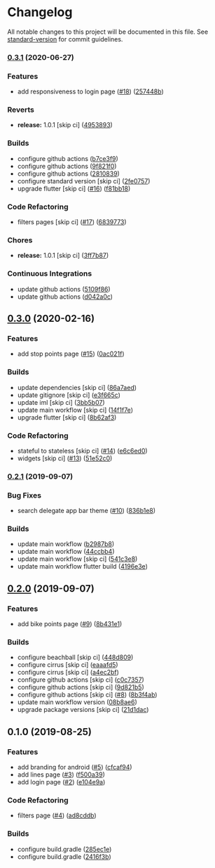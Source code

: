 # Changelog

All notable changes to this project will be documented in this file. See [standard-version](https://github.com/conventional-changelog/standard-version) for commit guidelines.

### [0.3.1](https://github.com/tnc1997/flutter-tfl-api-explorer/compare/v0.3.0...v0.3.1) (2020-06-27)


### Features

* add responsiveness to login page ([#18](https://github.com/tnc1997/flutter-tfl-api-explorer/issues/18)) ([257448b](https://github.com/tnc1997/flutter-tfl-api-explorer/commit/257448b52a03a15d12d4507ff3bbbbce862db52f))


### Reverts

* **release:** 1.0.1 [skip ci] ([4953893](https://github.com/tnc1997/flutter-tfl-api-explorer/commit/4953893b1a4a383c2aeedecea4647e03303e964e))


### Builds

* configure github actions ([b7ce3f9](https://github.com/tnc1997/flutter-tfl-api-explorer/commit/b7ce3f9554870a6074e76bf28560089f38bd6294))
* configure github actions ([9f821f0](https://github.com/tnc1997/flutter-tfl-api-explorer/commit/9f821f0db4822c5d9cdbeda72c72ab58c49d128d))
* configure github actions ([2810839](https://github.com/tnc1997/flutter-tfl-api-explorer/commit/2810839bb4252ca989d1c4b7fbbbd95eebdfa1cd))
* configure standard version [skip ci] ([2fe0757](https://github.com/tnc1997/flutter-tfl-api-explorer/commit/2fe0757f4b0045024ae6616cf9c2fe271639df00))
* upgrade flutter [skip ci] ([#16](https://github.com/tnc1997/flutter-tfl-api-explorer/issues/16)) ([f81bb18](https://github.com/tnc1997/flutter-tfl-api-explorer/commit/f81bb183751829ff73c22f3097f0d52e8b5f6afc))


### Code Refactoring

* filters pages [skip ci] ([#17](https://github.com/tnc1997/flutter-tfl-api-explorer/issues/17)) ([6839773](https://github.com/tnc1997/flutter-tfl-api-explorer/commit/68397737420a95f3f7b917f3ac22e68f3468edb9))


### Chores

* **release:** 1.0.1 [skip ci] ([3ff7b87](https://github.com/tnc1997/flutter-tfl-api-explorer/commit/3ff7b87cbcff8c878c8ecbd3cdfb8c985b0fe3be))


### Continuous Integrations

* update github actions ([5109f86](https://github.com/tnc1997/flutter-tfl-api-explorer/commit/5109f86293afedf888dab136ca32716c8b57c472))
* update github actions ([d042a0c](https://github.com/tnc1997/flutter-tfl-api-explorer/commit/d042a0c0703579f7e2db2cf49a046e9bf98521e2))

## [0.3.0](https://github.com/tnc1997/flutter-tfl-api-explorer/compare/v0.2.1...v0.3.0) (2020-02-16)


### Features

* add stop points page ([#15](https://github.com/tnc1997/flutter-tfl-api-explorer/issues/15)) ([0ac021f](https://github.com/tnc1997/flutter-tfl-api-explorer/commit/0ac021fb0d70770f565c1d5c112f6a36e12d8ab4))


### Builds

* update dependencies [skip ci] ([86a7aed](https://github.com/tnc1997/flutter-tfl-api-explorer/commit/86a7aedba2c5d8b1246a75eca4c2298c5f64b349))
* update gitignore [skip ci] ([e3f665c](https://github.com/tnc1997/flutter-tfl-api-explorer/commit/e3f665c8fab76a543a9949348e52a0be7247a418))
* update iml [skip ci] ([3bb5b07](https://github.com/tnc1997/flutter-tfl-api-explorer/commit/3bb5b070bcdfd5e5d99c3b212bbbac1daec5a022))
* update main workflow [skip ci] ([14f1f7e](https://github.com/tnc1997/flutter-tfl-api-explorer/commit/14f1f7e3d084b5c66bc2bbde01dd2384eb9ba62e))
* upgrade flutter [skip ci] ([8b62af3](https://github.com/tnc1997/flutter-tfl-api-explorer/commit/8b62af3f050cc8f52cfc1aa3d31b88c103ff467c))


### Code Refactoring

* stateful to stateless [skip ci] ([#14](https://github.com/tnc1997/flutter-tfl-api-explorer/issues/14)) ([e6c6ed0](https://github.com/tnc1997/flutter-tfl-api-explorer/commit/e6c6ed050e28074591072cbe93e1c222c4122fea))
* widgets [skip ci] ([#13](https://github.com/tnc1997/flutter-tfl-api-explorer/issues/13)) ([51e52c0](https://github.com/tnc1997/flutter-tfl-api-explorer/commit/51e52c05518c74290d9c0a944bf146ff858229c3))

### [0.2.1](https://github.com/tnc1997/flutter-tfl-api-explorer/compare/v0.2.0...v0.2.1) (2019-09-07)


### Bug Fixes

* search delegate app bar theme ([#10](https://github.com/tnc1997/flutter-tfl-api-explorer/issues/10)) ([836b1e8](https://github.com/tnc1997/flutter-tfl-api-explorer/commit/836b1e8abb89d6ed52a706e1972b36626832a747))


### Builds

* update main workflow ([b2987b8](https://github.com/tnc1997/flutter-tfl-api-explorer/commit/b2987b809a3b3fb06858e726b2131eb5efd4723a))
* update main workflow ([44ccbb4](https://github.com/tnc1997/flutter-tfl-api-explorer/commit/44ccbb45e691fd18b6ff638107b42241d4dd1aef))
* update main workflow [skip ci] ([541c3e8](https://github.com/tnc1997/flutter-tfl-api-explorer/commit/541c3e82038e441a26be9963224f92008faa3b68))
* update main workflow flutter build ([4196e3e](https://github.com/tnc1997/flutter-tfl-api-explorer/commit/4196e3e7adc1fe2884fbd0448d37f4056318a639))

## [0.2.0](https://github.com/tnc1997/flutter-tfl-api-explorer/compare/v0.1.0...v0.2.0) (2019-09-07)


### Features

* add bike points page ([#9](https://github.com/tnc1997/flutter-tfl-api-explorer/issues/9)) ([8b431e1](https://github.com/tnc1997/flutter-tfl-api-explorer/commit/8b431e167bc37565124800a2c5962f25c9d052ab))


### Builds

* configure beachball [skip ci] ([448d809](https://github.com/tnc1997/flutter-tfl-api-explorer/commit/448d809e5a89d0aa844488af0a272afd0e377306))
* configure cirrus [skip ci] ([eaaafd5](https://github.com/tnc1997/flutter-tfl-api-explorer/commit/eaaafd5f1cc23a6815be858887acb457bd224959))
* configure cirrus [skip ci] ([a4ec2bf](https://github.com/tnc1997/flutter-tfl-api-explorer/commit/a4ec2bfb15e65d9390232a8f6eecdd548a179262))
* configure github actions [skip ci] ([c0c7357](https://github.com/tnc1997/flutter-tfl-api-explorer/commit/c0c7357a25f67e95dbae6c0fa5da3e2689a480fd))
* configure github actions [skip ci] ([9d821b5](https://github.com/tnc1997/flutter-tfl-api-explorer/commit/9d821b5133d1639d0bea7f555d8e3f040f40b08a))
* configure github actions [skip ci] ([#8](https://github.com/tnc1997/flutter-tfl-api-explorer/issues/8)) ([8b3f4ab](https://github.com/tnc1997/flutter-tfl-api-explorer/commit/8b3f4abccf4a9fe8179933203e4d768e3cba15a7))
* update main workflow version ([08b8ae6](https://github.com/tnc1997/flutter-tfl-api-explorer/commit/08b8ae6efe99c220f95d5d1fd577106920ff4ee3))
* upgrade package versions [skip ci] ([21d1dac](https://github.com/tnc1997/flutter-tfl-api-explorer/commit/21d1dac2c895484c58019fdb37218727af573de2))

## 0.1.0 (2019-08-25)


### Features

* add branding for android ([#5](https://github.com/tnc1997/flutter-tfl-api-explorer/issues/5)) ([cfcaf94](https://github.com/tnc1997/flutter-tfl-api-explorer/commit/cfcaf94238cb5b6d31ddf868e00c30bcabdccab8))
* add lines page ([#3](https://github.com/tnc1997/flutter-tfl-api-explorer/issues/3)) ([f500a39](https://github.com/tnc1997/flutter-tfl-api-explorer/commit/f500a395e69f65696599dcaed9170fea76235e1b))
* add login page ([#2](https://github.com/tnc1997/flutter-tfl-api-explorer/issues/2)) ([e104e9a](https://github.com/tnc1997/flutter-tfl-api-explorer/commit/e104e9a83aeec46239faf2b65343bcb88222a75b))


### Code Refactoring

* filters page ([#4](https://github.com/tnc1997/flutter-tfl-api-explorer/issues/4)) ([ad8cddb](https://github.com/tnc1997/flutter-tfl-api-explorer/commit/ad8cddb49ca797e50e87de2a5b3028ea12ac3daa))


### Builds

* configure build.gradle ([285ec1e](https://github.com/tnc1997/flutter-tfl-api-explorer/commit/285ec1efca3e352c26c51e00d9d011e611fc0951))
* configure build.gradle ([2416f3b](https://github.com/tnc1997/flutter-tfl-api-explorer/commit/2416f3b1df89cd734c47d5bad720b19dd4523e27))
